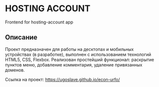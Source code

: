 # HOSTING ACCOUNT
Frontend for hosting-account app

## Описание

Проект предназначен для работы на десктопах и мобильных устройствах (в разработке), выполнен с использованием
технологий HTML5, CSS, Flexbox. Реализован простейший функционал: раскрытие пунктов меню, добавление комментария,
удаление привязанных доменов.

Ссылка на проект: https://ugoslave.github.io/econ-urfo/
